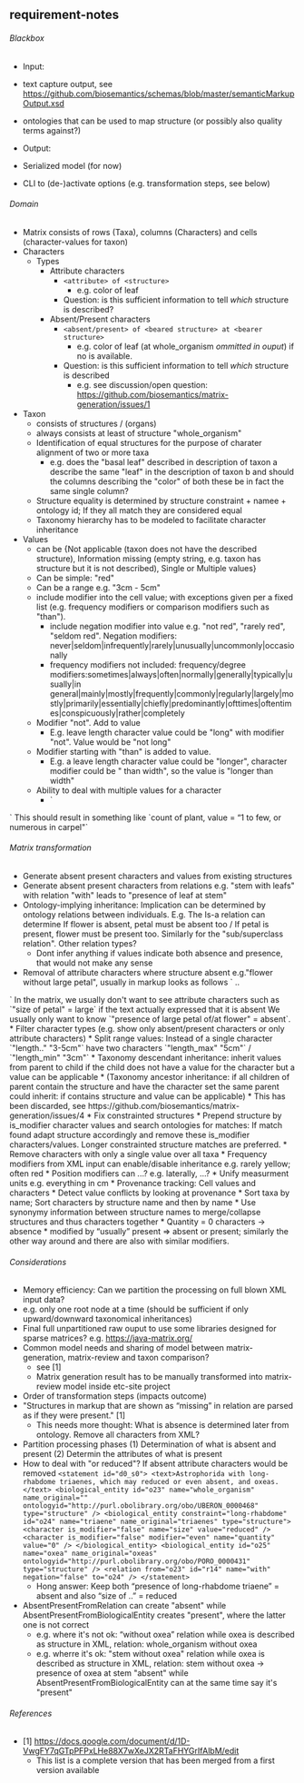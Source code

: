 requirement-notes
--------------------
###### Blackbox
* Input: 
 * text capture output, see https://github.com/biosemantics/schemas/blob/master/semanticMarkupOutput.xsd
 * ontologies that can be used to map structure (or possibly also quality terms against?)

* Output: 
 * Serialized model (for now)

* CLI to (de-)activate options (e.g. transformation steps, see below)

###### Domain 
 * Matrix consists of rows (Taxa), columns (Characters) and cells (character-values for taxon)
 * Characters 
   * Types
      * Attribute characters
        * `<attribute> of <structure>`
          * e.g. color of leaf
        * Question: is this sufficient information to tell *which* structure is described?
      * Absent/Present characters
        * `<absent/present> of <beared structure> at <bearer structure>`
           * e.g. color of leaf (at whole_organism *ommitted in ouput*) if no <bearer structure> is available.
        * Question: is this sufficient information to tell *which* structure is described
           * e.g. see discussion/open question: https://github.com/biosemantics/matrix-generation/issues/1
 * Taxon 
    * consists of structures / (organs)
    * always consists at least of structure "whole_organism"
    * Identification of equal structures for the purpose of charater alignment of two or more taxa
       * e.g. does the "basal leaf" described in description of taxon a describe the same "leaf" in the description of taxon b and should the columns describing the "color" of both these be in fact the same single column?
    * Structure equality is determined by structure constraint + namee + ontology id; If they all match they are considered equal
    * Taxonomy hierarchy has to be modeled to facilitate character inheritance
 * Values 
    * can be {Not applicable (taxon does not have the described structure), 
Information missing (empty string, e.g. taxon has structure but it is not described), Single or Multiple values}
     * Can be simple: "red"
     * Can be a range e.g. "3cm - 5cm"
     * include modifier into the cell value; with exceptions given per a fixed list (e.g. frequency modifiers or comparison modifiers such as "than").
        * include negation modifier into value e.g. "not red", "rarely red", "seldom red". 
         Negation modifiers: never|seldom|infrequently|rarely|unusually|uncommonly|occasionally
        * frequency modifiers not included: frequency/degree modifiers:sometimes|always|often|normally|generally|typically|usually|in general|mainly|mostly|frequently|commonly|regularly|largely|mostly|primarily|essentially|chiefly|predominantly|ofttimes|oftentimes|conspicuously|rather|completely
     * Modifier "not". Add to value 
        * E.g. leave length character value could be "long" with modifier "not". Value would be "not long"
     * Modifier starting with "than" is added to value. 
        * E.g. a leave length character value could be "longer", character modifier could be " than width", so the value is "longer than width"
     * Ability to deal with multiple values for a character
        * `<structure name=plant>
	<character name=count from=1 to=few char_type=range_value/>
</structure>
<structure name=plant>
	<character name=count value=”numerous” constraint=in carpel/>
</structure>`
        This should result in something like `count of plant, value = “1 to few, or numerous in carpel"`

###### Matrix transformation
 * Generate absent present characters and values from existing structures
 * Generate absent present characters from relations e.g. "stem with leafs" with relation "with" leads to "presence of leaf at stem"
 * Ontology-implying inheritance: Implication can be determined by ontology relations between individuals. E.g. The Is-a relation can determine If flower is absent, petal must be absent too / If petal is present, flower must be present too. Similarly for the "sub/superclass relation". Other relation types?
    * Dont infer anything if values indicate both absence and presence, that would not make any sense
 * Removal of attribute characters where structure absent e.g."flower without large petal", usually in markup looks as follows
  `<structure name="flower"> .. </structure>
  <structure name="petal">
     <character type="size" value="large"/>
  </structure>
  <relation from.. to.. "without/>`
  In the matrix, we usually don't want to see attribute characters such as `"size of petal" = large` if the text actually expressed that it is absent
  We usually only want to know `"presence of large petal of/at flower" = absent`.
 * Filter character types (e.g. show only absent/present characters or only attribute characters)
 * Split range values: Instead of a single character `"length.." "3-5cm"` have two characters `"length_max" "5cm"` / `"length_min" "3cm"`
 * Taxonomy descendant inheritance: inherit values from parent to child if the child does not have a value for the character but a value can be applicable
 * (Taxonomy ancestor inheritance: if all children of parent contain the structure and have the character set the same parent could inherit: if contains structure and value can be applicable)
   *  This has been discarded, see https://github.com/biosemantics/matrix-generation/issues/4
 * Fix constrainted structures
  * Prepend structure by is_modifier character values and search ontologies for matches: If match found adapt structure accordingly and remove these is_modifier characters/values. Longer constrainted structure matches are preferred.
 * Remove characters with only a single value over all taxa
 * Frequency modifiers from XML input can enable/disable inheritance e.g. rarely yellow; often red 
 * Position modifiers can ...? e.g. laterally, ...?
 * Unify measurment units e.g. everything in cm
 * Provenance tracking: Cell values and characters
 * Detect value conflicts by looking at provenance
 * Sort taxa by name; Sort characters by structure name and then by name
 * Use synonymy information between structure names to merge/collapse structures and thus characters together
 * Quantity = 0 characters -> absence
 * modified by “usually” present => absent or present; similarly the other way around and there are also with similar modifiers.

###### Considerations
* Memory efficiency: Can we partition the processing on full blown XML input data?
 * e.g. only one root node at a time (should be sufficient if only upward/downward taxonomical inheritances)
 * Final full unpartitioned raw ouput to use some libraries designed for sparse matrices? e.g. https://java-matrix.org/
* Common model needs and sharing of model between matrix-generation, matrix-review and taxon comparison? 
  * see [1]
  * Matrix generation result has to be manually transformed into matrix-review model inside etc-site project
* Order of transformation steps (impacts outcome)
* "Structures in markup that are shown as “missing” in relation are parsed as if they were present." [1]
   * This needs more thought: What is absence is determined later from ontology. Remove all characters from XML?
* Partition processing phases (1) Determination of what is absent and present (2) Determin the attributes of what is present
* How to deal with "or reduced"? If absent attribute characters would be removed
`<statement id="d0_s0">
        <text>Astrophorida with long-rhabdome triaenes, which may reduced or even absent, and oxeas. </text>
        <biological_entity id="o23" name="whole_organism" name_original="" ontologyid="http://purl.obolibrary.org/obo/UBERON_0000468" type="structure" />
        <biological_entity constraint="long-rhabdome" id="o24" name="triaene" name_original="triaenes" type="structure">
           <character is_modifier="false" name="size" value="reduced" />
           <character is_modifier="false" modifier="even" name="quantity" value="0" />
        </biological_entity>
        <biological_entity id="o25" name="oxea" name_original="oxeas" ontologyid="http://purl.obolibrary.org/obo/PORO_0000431" type="structure" />
        <relation from="o23" id="r14" name="with" negation="false" to="o24" />
     </statement>`
     * Hong answer: Keep both “presence of long-rhabdome triaene” = absent and also “size of ..” = reduced
* AbsentPresentFromRelation can create "absent" while AbsentPresentFromBiologicalEntity creates "present", where the latter one is not correct
    * e.g. where it's not ok: “without oxea” relation while oxea is described as structure in XML, relation: whole_organism without oxea
    * e.g. wherre it's ok: "stem without oxea" relation while oxea is described as structure in XML, relation: stem without oxea -> presence of oxea at stem "absent" while AbsentPresentFromBiologicalEntity can at the same time say it's "present"

###### References
* [1] https://docs.google.com/document/d/1D-VwgFY7qGTpPFPxLHe88X7wXeJX2RTaFHYGrIfAlbM/edit
   * This list is a complete version that has been merged from a first version available 
